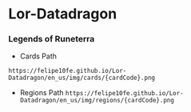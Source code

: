 # Lor-Datadragon

### Legends of Runeterra

- Cards Path

`https://felipe10fe.github.io/Lor-Datadragon/en_us/img/cards/{cardCode}.png`

- Regions Path
`https://felipe10fe.github.io/Lor-Datadragon/en_us/img/regions/{cardCode}.png`
